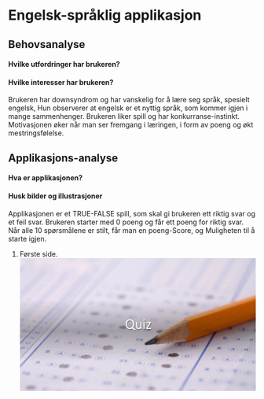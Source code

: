# Engelsk-språklig applikasjon

## Behovsanalyse

#### Hvilke utfordringer har brukeren?
#### Hvilke interesser har brukeren?

Brukeren har downsyndrom og har vanskelig for å lære seg språk, spesielt engelsk, 
Hun observerer at engelsk er et nyttig språk, som kommer igjen i mange sammenhenger.
Brukeren liker spill og har konkurranse-instinkt. Motivasjonen øker når man ser fremgang i læringen,
i form av poeng og økt mestringsfølelse.

## Applikasjons-analyse

#### Hva er applikasjonen?
#### Husk bilder og illustrasjoner

Applikasjonen er et TRUE-FALSE spill, som skal gi brukeren ett riktig svar og et feil svar.
Brukeren starter med 0 poeng og får ett poeng for riktig svar. 
Når alle 10 spørsmålene er stilt, får man en poeng-Score, og Muligheten til å starte igjen.

1. Første side.
![alt text](Presentation2/Slide1.png "Forside")
